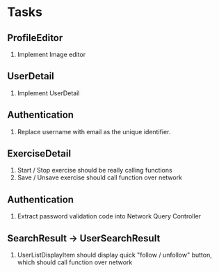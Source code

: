 #  Tasks

## ProfileEditor
1. Implement Image editor

## UserDetail
1. Implement UserDetail

## Authentication
1. Replace username with email as the unique identifier.


## ExerciseDetail
1. Start / Stop exercise should be really calling functions
2. Save / Unsave exercise should call function over network


## Authentication
1. Extract password validation code into Network Query Controller


## SearchResult -> UserSearchResult
1. UserListDisplayItem should display quick "follow / unfollow" button, which should call function over network

